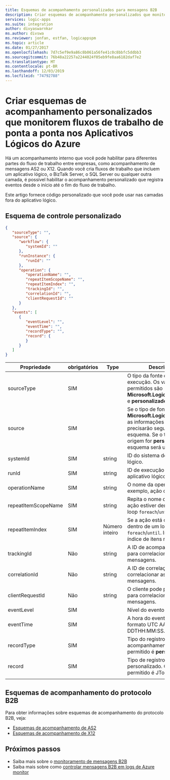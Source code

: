 ```yaml
---
title: Esquemas de acompanhamento personalizados para mensagens B2B
description: Criar esquemas de acompanhamento personalizados que monitorem mensagens B2B nas contas de integração para os Aplicativos Lógicos do Azure com o Enterprise Integration Pack
services: logic-apps
ms.suite: integration
author: divyaswarnkar
ms.author: divswa
ms.reviewer: jonfan, estfan, logicappspm
ms.topic: article
ms.date: 01/27/2017
ms.openlocfilehash: 7d7c5ef9e9a86c8b061a56fe41c0c8bbfc5ddbb3
ms.sourcegitcommit: 76b48a22257a2244024f05eb9fe8aa6182daf7e2
ms.translationtype: MT
ms.contentlocale: pt-BR
ms.lasthandoff: 12/03/2019
ms.locfileid: "74792788"
---
```

# <a name="create-custom-tracking-schemas-that-monitor-end-to-end-workflows-in-azure-logic-apps"></a>Criar esquemas de acompanhamento personalizados que monitorem fluxos de trabalho de ponta a ponta nos Aplicativos Lógicos do Azure

Há um acompanhamento interno que você pode habilitar para diferentes partes do fluxo de trabalho entre empresas, como acompanhamento de mensagens AS2 ou X12. Quando você cria fluxos de trabalho que incluem um aplicativo lógico, o BizTalk Server, o SQL Server ou qualquer outra camada, é possível habilitar o acompanhamento personalizado que registra eventos desde o início até o fim do fluxo de trabalho. 

Este artigo fornece código personalizado que você pode usar nas camadas fora do aplicativo lógico. 

## <a name="custom-tracking-schema"></a>Esquema de controle personalizado

```json
{
   "sourceType": "",
   "source": {
      "workflow": {
         "systemId": ""
      },
      "runInstance": {
         "runId": ""
      },
      "operation": {
         "operationName": "",
         "repeatItemScopeName": "",
         "repeatItemIndex": "",
         "trackingId": "",
         "correlationId": "",
         "clientRequestId": ""
      }
   },
   "events": [
      {
         "eventLevel": "",
         "eventTime": "",
         "recordType": "",
         "record": {                
         }
      }
   ]
}
```

| Propriedade | obrigatórios | Type | Descrição |
| --- | --- | --- | --- |
| sourceType | SIM |   | O tipo da fonte de execução. Os valores permitidos são **Microsoft.Logic/workflows** e **personalizado**. |
| source | SIM |   | Se o tipo de fonte for **Microsoft.Logic/workflows**, as informações de origem precisarão seguir este esquema. Se o tipo de origem for **personalizado**, o esquema será um JToken. |
| systemId | SIM | string | ID do sistema de aplicativo lógico. |
| runId | SIM | string | ID de execução do aplicativo lógico. |
| operationName | SIM | string | O nome da operação (por exemplo, ação ou gatilho). |
| repeatItemScopeName | SIM | string | Repita o nome do item se a ação estiver dentro de um loop `foreach`/`until`. |
| repeatItemIndex | SIM | Número inteiro | Se a ação está ou não dentro de um loop `foreach`/`until`. Indica o índice de itens repetidos. |
| trackingId | Não | string | A ID de acompanhamento para correlacionar as mensagens. |
| correlationId | Não | string | A ID de correlação para correlacionar as mensagens. |
| clientRequestId | Não | string | O cliente pode populá-la para correlacionar mensagens. |
| eventLevel | SIM |   | Nível do evento. |
| eventTime | SIM |   | A hora do evento no formato UTC AAAA-MM-DDTHH:MM:SS.00000Z. |
| recordType | SIM |   | Tipo do registro de acompanhamento. O valor permitido é **personalizado**. |
| record | SIM |   | Tipo de registro personalizado. O formato permitido é JToken. |
||||

## <a name="b2b-protocol-tracking-schemas"></a>Esquemas de acompanhamento do protocolo B2B

Para obter informações sobre esquemas de acompanhamento do protocolo B2B, veja:

* [Esquemas de acompanhamento de AS2](../logic-apps/logic-apps-track-integration-account-as2-tracking-schemas.md)   
* [Esquemas de acompanhamento de X12](logic-apps-track-integration-account-x12-tracking-schema.md)

## <a name="next-steps"></a>Próximos passos

* Saiba mais sobre o [monitoramento de mensagens B2B](logic-apps-monitor-b2b-message.md)
* Saiba mais sobre como [controlar mensagens B2B em logs de Azure monitor](../logic-apps/logic-apps-track-b2b-messages-omsportal.md)
